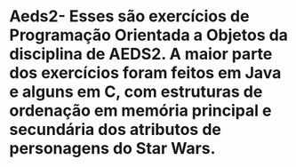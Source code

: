 # Aeds2- Esses são exercícios de Programação Orientada a Objetos da disciplina de AEDS2. A maior parte dos exercícios foram feitos em Java e alguns em C, com estruturas de ordenação em memória principal e secundária dos atributos de personagens do Star Wars.
